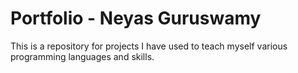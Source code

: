 # Portfolio - Neyas Guruswamy
This is a repository for projects I have used to teach myself various programming languages and skills.
